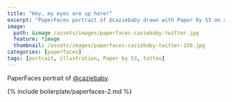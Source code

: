 ```yaml
---
title: "Hey, my eyes are up here!"
excerpt: "PaperFaces portrait of @caziebaby drawn with Paper by 53 on an iPad."
image: 
  path: &image /assets/images/paperfaces-caziebaby-twitter.jpg 
  feature: *image
  thumbnail: /assets/images/paperfaces-caziebaby-twitter-150.jpg
categories: [paperfaces]
tags: [portrait, illustration, Paper by 53, tattoo]
---
```


PaperFaces portrait of [@caziebaby](https://twitter.com/caziebaby).

{% include boilerplate/paperfaces-2.md %}
